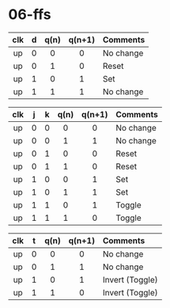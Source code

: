 # 06-ffs

   | **clk** | **d** | **q(n)** | **q(n+1)** | **Comments** |
   | :-: | :-: | :-: | :-: | :-- |
   | up | 0 | 0 | 0 | No change |
   | up | 0 | 1 | 0 | Reset |
   | up | 1 | 0 | 1 | Set |
   | up | 1 | 1 | 1 | No change |

   | **clk** | **j** | **k** | **q(n)** | **q(n+1)** | **Comments** |
   | :-: | :-: | :-: | :-: | :-: | :-- |
   | up | 0 | 0 | 0 | 0 | No change |
   | up | 0 | 0 | 1 | 1 | No change |
   | up | 0 | 1 | 0 | 0 | Reset |
   | up | 0 | 1 | 1 | 0 | Reset |
   | up | 1 | 0 | 0 | 1 | Set |
   | up | 1 | 0 | 1 | 1 | Set |
   | up | 1 | 1 | 0 | 1 | Toggle |
   | up | 1 | 1 | 1 | 0 | Toggle |

   | **clk** | **t** | **q(n)** | **q(n+1)** | **Comments** |
   | :-: | :-: | :-: | :-: | :-- |
   | up | 0 | 0 | 0 | No change |
   | up | 0 | 1 | 1 | No change |
   | up | 1 | 0 | 1 | Invert (Toggle) |
   | up | 1 | 1 | 0 | Invert (Toggle) |
